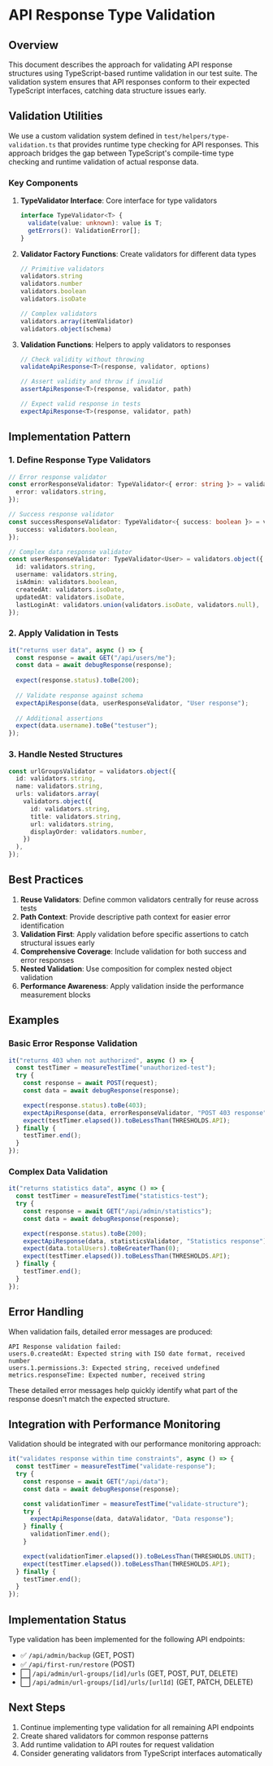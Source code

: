 # API Response Type Validation

## Overview

This document describes the approach for validating API response structures using TypeScript-based runtime validation in our test suite. The validation system ensures that API responses conform to their expected TypeScript interfaces, catching data structure issues early.

## Validation Utilities

We use a custom validation system defined in `test/helpers/type-validation.ts` that provides runtime type checking for API responses. This approach bridges the gap between TypeScript's compile-time type checking and runtime validation of actual response data.

### Key Components

1. **TypeValidator Interface**: Core interface for type validators
   ```typescript
   interface TypeValidator<T> {
     validate(value: unknown): value is T;
     getErrors(): ValidationError[];
   }
   ```

2. **Validator Factory Functions**: Create validators for different data types
   ```typescript
   // Primitive validators
   validators.string
   validators.number
   validators.boolean
   validators.isoDate
   
   // Complex validators
   validators.array(itemValidator)
   validators.object(schema)
   ```

3. **Validation Functions**: Helpers to apply validators to responses
   ```typescript
   // Check validity without throwing
   validateApiResponse<T>(response, validator, options)
   
   // Assert validity and throw if invalid
   assertApiResponse<T>(response, validator, path)
   
   // Expect valid response in tests
   expectApiResponse<T>(response, validator, path)
   ```

## Implementation Pattern

### 1. Define Response Type Validators

```typescript
// Error response validator
const errorResponseValidator: TypeValidator<{ error: string }> = validators.object({
  error: validators.string,
});

// Success response validator
const successResponseValidator: TypeValidator<{ success: boolean }> = validators.object({
  success: validators.boolean,
});

// Complex data response validator
const userResponseValidator: TypeValidator<User> = validators.object({
  id: validators.string,
  username: validators.string,
  isAdmin: validators.boolean,
  createdAt: validators.isoDate,
  updatedAt: validators.isoDate,
  lastLoginAt: validators.union(validators.isoDate, validators.null),
});
```

### 2. Apply Validation in Tests

```typescript
it("returns user data", async () => {
  const response = await GET("/api/users/me");
  const data = await debugResponse(response);
  
  expect(response.status).toBe(200);
  
  // Validate response against schema
  expectApiResponse(data, userResponseValidator, "User response");
  
  // Additional assertions
  expect(data.username).toBe("testuser");
});
```

### 3. Handle Nested Structures

```typescript
const urlGroupsValidator = validators.object({
  id: validators.string,
  name: validators.string,
  urls: validators.array(
    validators.object({
      id: validators.string,
      title: validators.string,
      url: validators.string,
      displayOrder: validators.number,
    })
  ),
});
```

## Best Practices

1. **Reuse Validators**: Define common validators centrally for reuse across tests
2. **Path Context**: Provide descriptive path context for easier error identification
3. **Validation First**: Apply validation before specific assertions to catch structural issues early
4. **Comprehensive Coverage**: Include validation for both success and error responses
5. **Nested Validation**: Use composition for complex nested object validation
6. **Performance Awareness**: Apply validation inside the performance measurement blocks

## Examples

### Basic Error Response Validation

```typescript
it("returns 403 when not authorized", async () => {
  const testTimer = measureTestTime("unauthorized-test");
  try {
    const response = await POST(request);
    const data = await debugResponse(response);

    expect(response.status).toBe(403);
    expectApiResponse(data, errorResponseValidator, "POST 403 response");
    expect(testTimer.elapsed()).toBeLessThan(THRESHOLDS.API);
  } finally {
    testTimer.end();
  }
});
```

### Complex Data Validation

```typescript
it("returns statistics data", async () => {
  const testTimer = measureTestTime("statistics-test");
  try {
    const response = await GET("/api/admin/statistics");
    const data = await debugResponse(response);

    expect(response.status).toBe(200);
    expectApiResponse(data, statisticsValidator, "Statistics response");
    expect(data.totalUsers).toBeGreaterThan(0);
    expect(testTimer.elapsed()).toBeLessThan(THRESHOLDS.API);
  } finally {
    testTimer.end();
  }
});
```

## Error Handling

When validation fails, detailed error messages are produced:

```
API Response validation failed:
users.0.createdAt: Expected string with ISO date format, received number
users.1.permissions.3: Expected string, received undefined
metrics.responseTime: Expected number, received string
```

These detailed error messages help quickly identify what part of the response doesn't match the expected structure.

## Integration with Performance Monitoring

Validation should be integrated with our performance monitoring approach:

```typescript
it("validates response within time constraints", async () => {
  const testTimer = measureTestTime("validate-response");
  try {
    const response = await GET("/api/data");
    const data = await debugResponse(response);

    const validationTimer = measureTestTime("validate-structure");
    try {
      expectApiResponse(data, dataValidator, "Data response");
    } finally {
      validationTimer.end();
    }

    expect(validationTimer.elapsed()).toBeLessThan(THRESHOLDS.UNIT);
    expect(testTimer.elapsed()).toBeLessThan(THRESHOLDS.API);
  } finally {
    testTimer.end();
  }
});
```

## Implementation Status

Type validation has been implemented for the following API endpoints:

- ✅ `/api/admin/backup` (GET, POST)
- ✅ `/api/first-run/restore` (POST)
- ⬜ `/api/admin/url-groups/[id]/urls` (GET, POST, PUT, DELETE)
- ⬜ `/api/admin/url-groups/[id]/urls/[urlId]` (GET, PATCH, DELETE)

## Next Steps

1. Continue implementing type validation for all remaining API endpoints
2. Create shared validators for common response patterns
3. Add runtime validation to API routes for request validation
4. Consider generating validators from TypeScript interfaces automatically 

